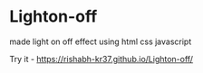 # Lighton-off
made light on off effect using html css javascript

Try it - https://rishabh-kr37.github.io/Lighton-off/
